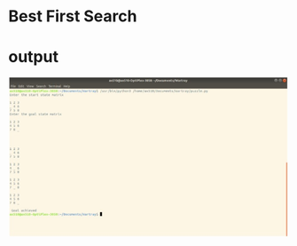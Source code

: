 # Best First Search
# output
![Output](https://github.com/dcostat04/AI-Lab-Work/blob/main/Best-First-Search/bfs.jpg)

